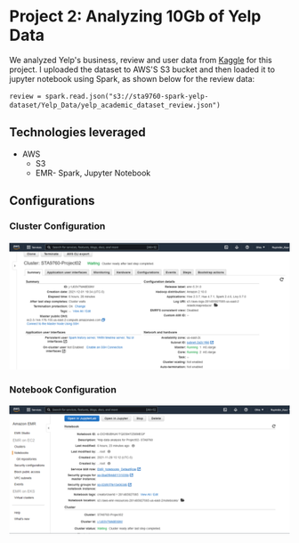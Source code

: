 # Project 2: Analyzing 10Gb of Yelp Data

We analyzed Yelp's business, review and user data from [Kaggle](https://www.kaggle.com/yelp-dataset/yelp-dataset#yelp_academic_dataset_user.json) for this project. I uploaded the dataset to AWS'S S3 bucket and then loaded it to jupyter notebook using Spark, as shown below for the review data:

```{python}
review = spark.read.json("s3://sta9760-spark-yelp-dataset/Yelp_Data/yelp_academic_dataset_review.json")
```
## Technologies leveraged
* AWS
    * S3
    * EMR- Spark, Jupyter Notebook

## Configurations
### Cluster Configuration
![](assets/cluster_configuration.png)

### Notebook Configuration
![](assets/notebook_configuration.png)
